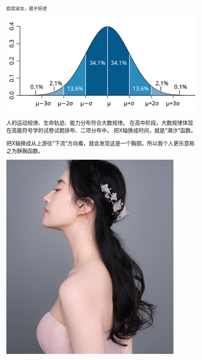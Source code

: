     窈窕淑女，君子好逑


![IMAGE](Standard_deviation_diagram_micro.svg)

人的运动规律、生命轨迹、能力分布符合大数规律。
在高中阶段，大数规律体现在高能符号学的试卷试题排布、二项分布中。
把X轴换成时间，就是“潮汐”函数。

把X轴换成从上游往“下流”方向看，就会发现这是一个胸部。所以我个人更乐意称之为酥胸函数。

![IMAGE](刘亦菲.png)


